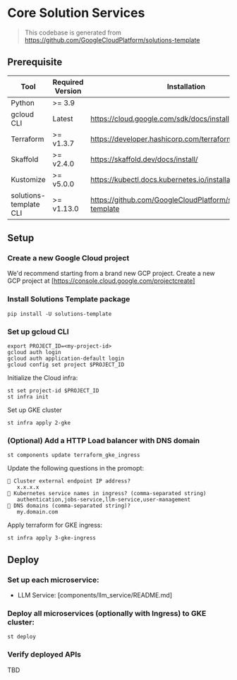 # Core Solution Services

> This codebase is generated from https://github.com/GoogleCloudPlatform/solutions-template

## Prerequisite

| Tool | Required Version | Installation |
|---|---|---|
| Python                 | &gt;= 3.9     | |
| gcloud CLI             | Latest        | https://cloud.google.com/sdk/docs/install |
| Terraform              | &gt;= v1.3.7  | https://developer.hashicorp.com/terraform/downloads |
| Skaffold               | &gt;= v2.4.0  | https://skaffold.dev/docs/install/ |
| Kustomize              | &gt;= v5.0.0  | https://kubectl.docs.kubernetes.io/installation/kustomize/ |
| solutions-template CLI | &gt;= v1.13.0 | https://github.com/GoogleCloudPlatform/solutions-template |

## Setup

### Create a new Google Cloud project

We'd recommend starting from a brand new GCP project. Create a new GCP project at [https://console.cloud.google.com/projectcreate]

### Install Solutions Template package
```
pip install -U solutions-template
```

### Set up gcloud CLI
```
export PROJECT_ID=<my-project-id>
gcloud auth login
gcloud auth application-default login
gcloud config set project $PROJECT_ID
```

Initialize the Cloud infra:
```
st set project-id $PROJECT_ID
st infra init
```

Set up GKE cluster

```
st infra apply 2-gke
```

### (Optional) Add a HTTP Load balancer with DNS domain
```
st components update terraform_gke_ingress
```

Update the following questions in the promopt:
```
🎤 Cluster external endpoint IP address?
   x.x.x.x
🎤 Kubernetes service names in ingress? (comma-separated string)
   authentication,jobs-service,llm-service,user-management
🎤 DNS domains (comma-separated string)?
   my.domain.com
```

Apply terraform for GKE ingress:
```
st infra apply 3-gke-ingress
```
## Deploy

### Set up each microservice:
- LLM Service: [components/llm_service/README.md]

### Deploy all microservices (optionally with Ingress) to GKE cluster:
```
st deploy
```

### Verify deployed APIs

TBD
